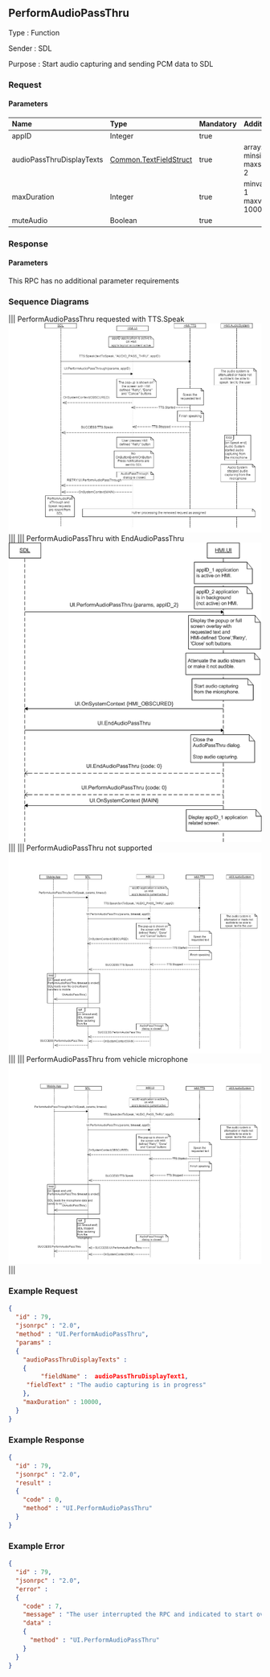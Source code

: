 ## PerformAudioPassThru

Type
: Function

Sender
: SDL

Purpose
: Start audio capturing and sending PCM data to SDL

### Request

#### Parameters

|Name|Type|Mandatory|Additional|
|:---|:---|:--------|:---------|
|appID|Integer|true||
|audioPassThruDisplayTexts|[Common.TextFieldStruct](../../Common/Structs/index.md#textfieldstruct)|true|array: true<br>minsize: 0<br>maxsize: 2|
|maxDuration|Integer|true|minvalue: 1<br>maxvalue: 1000000|
|muteAudio|Boolean|true||

### Response

#### Parameters

This RPC has no additional parameter requirements

### Sequence Diagrams
|||
PerformAudioPassThru requested with TTS.Speak
![PerformAudioPassThru](./assets/PerformAudioPassThruSpeak.png)
|||
|||
PerformAudioPassThru with EndAudioPassThru
![PerformAudioPassThru](./assets/PerformAudioPassThruEndAudio.png)
|||
|||
PerformAudioPassThru not supported
![PerformAudioPassThru](./assets/PerformAudioPassThruNotSupported.png)
|||
|||
PerformAudioPassThru from vehicle microphone
![PerformAudioPassThru](./assets/PerformAudioPassThruMic.png)
|||

### Example Request

```json
{
  "id" : 79,
  "jsonrpc" : "2.0",
  "method" : "UI.PerformAudioPassThru",
  "params" :
  {
    "audioPassThruDisplayTexts" :
    {
         "fieldName" :  audioPassThruDisplayText1,
     "fieldText" : "The audio capturing is in progress"
    },
    "maxDuration" : 10000,
  }
}
```
### Example Response

```json
{
  "id" : 79,
  "jsonrpc" : "2.0",
  "result" :
  {
    "code" : 0,
    "method" : "UI.PerformAudioPassThru"
  }
}
```

### Example Error

```json
{
  "id" : 79,
  "jsonrpc" : "2.0",
  "error" :
  {
    "code" : 7,
    "message" : "The user interrupted the RPC and indicated to start over",
    "data" :
    {
      "method" : "UI.PerformAudioPassThru"
    }
  }
}
```
